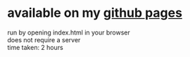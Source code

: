 # available on my [github pages](https://nolanbarry.github.io/oit-code-challenge/)
run by opening index.html in your browser  
does not require a server  
time taken: 2 hours
